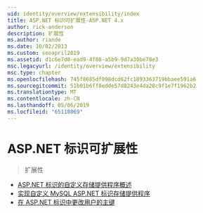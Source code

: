 ```yaml
---
uid: identity/overview/extensibility/index
title: ASP.NET 标识可扩展性-ASP.NET 4.x
author: rick-anderson
description: 扩展性
ms.author: riande
ms.date: 10/02/2013
ms.custom: seoapril2019
ms.assetid: d1c6e7d0-ead9-4f08-a5b9-9d7a30be78e3
msc.legacyurl: /identity/overview/extensibility
msc.type: chapter
ms.openlocfilehash: 745f8685df098dcd62fc1893363719bbaee591a6
ms.sourcegitcommit: 51b01b6ff8edde57d8243e4da28c9f1e7f1962b2
ms.translationtype: MT
ms.contentlocale: zh-CN
ms.lasthandoff: 05/06/2019
ms.locfileid: "65118069"
---
```

# <a name="aspnet-identity-extensibility"></a>ASP.NET 标识可扩展性

> 扩展性

- [ASP.NET 标识的自定义存储提供程序概述](overview-of-custom-storage-providers-for-aspnet-identity.md)
- [实现自定义 MySQL ASP.NET 标识存储提供程序](implementing-a-custom-mysql-aspnet-identity-storage-provider.md)
- [在 ASP.NET 标识中更改用户的主键](change-primary-key-for-users-in-aspnet-identity.md)
